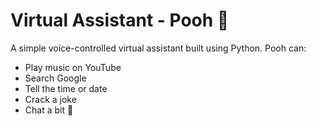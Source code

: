 # Virtual Assistant - Pooh 🧸

A simple voice-controlled virtual assistant built using Python. Pooh can:

- Play music on YouTube
- Search Google
- Tell the time or date
- Crack a joke
- Chat a bit 🙂
